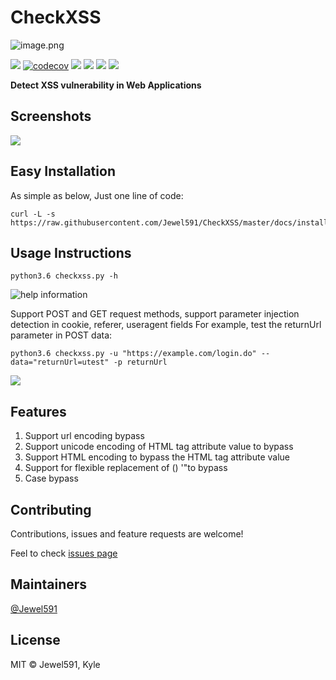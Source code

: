 # CheckXSS

![image.png](https://i.loli.net/2020/04/12/zv9iC3UXGfTutkK.png)

[![](https://img.shields.io/travis/com/Jewel591/CheckXSS)](https://travis-ci.com/github/Jewel591/CheckXSS) [![codecov](https://codecov.io/gh/Jewel591/CheckXSS/branch/master/graph/badge.svg)](https://codecov.io/gh/Jewel591/CheckXSS) [![](https://img.shields.io/badge/version-0.1.1-bule.svg)](https://img.shields.io/github/license/Jewel591/CheckXSS)
[![](https://img.shields.io/badge/python-3.6-bule.svg)](https://www.python.org/) [![](https://img.shields.io/github/license/Jewel591/CheckXSS)](https://github.com/Jewel591/CheckXSS/tree/master) ![](https://img.shields.io/github/repo-size/Jewel591/CheckXSS) 

**Detect XSS vulnerability in  Web Applications**

## Screenshots
![](https://i.loli.net/2019/12/20/8fNpzW5Z4VuJPmi.png)

## Easy Installation
As simple as below, Just one line of code:
```
curl -L -s https://raw.githubusercontent.com/Jewel591/CheckXSS/master/docs/install.sh|bash
```

## Usage Instructions
`python3.6 checkxss.py -h`

![help information](https://i.loli.net/2019/12/20/orA92adSUWv7Ofm.png)

Support POST and GET request methods, support parameter injection detection in cookie, referer, useragent fields
For example, test the returnUrl parameter in POST data:

`python3.6 checkxss.py -u "https://example.com/login.do" --data="returnUrl=utest" -p returnUrl` 

![](https://i.loli.net/2019/12/20/8Nct5Zay3f1RDHz.png)

## Features
1. Support url encoding bypass
2. Support unicode encoding of HTML tag attribute value to bypass
3. Support HTML encoding to bypass the HTML tag attribute value
4. Support for flexible replacement of () '"to bypass
5. Case bypass

## Contributing

Contributions, issues and feature requests are welcome!

Feel to check [issues page](https://github.com/Jewel591/CheckXSS/issues)

## Maintainers

[@Jewel591](https://github.com/Jewel591)



## License

MIT © Jewel591, Kyle



